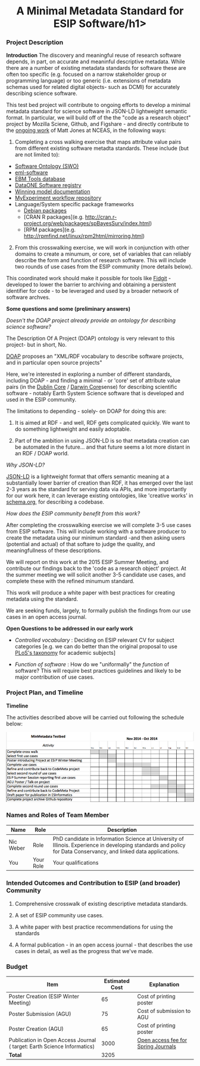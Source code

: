
<center><h1>A Minimal Metadata Standard for ESIP Software/h1></center>

### Project Description 

**Introduction**
The discovery and meaningful reuse of research software depends, in part, on accurate and meaninful descriptive metadata. While there are a number of existing metadata standards for software these are often too specific (e.g. focused on a narrow stakeholder group or programming language) or too generic (i.e. extensions of metadata schemas used for related digital objects- such as DCMI) for accurately describing science software. 

This test bed project will contribute to ongoing efforts to develop a minimal metadata standard for science software in JSON-LD lightweight semantic format. In particular, we will build off of the the "code as a research object" project by Mozilla Sciene, Github, and Figshare - and directly contribute to the [ongoing work](https://github.com/mbjones/codemeta) of Matt Jones at NCEAS, in the following ways:

1. Completing a cross walking exercise that maps attribute value pairs from different existing software metadta standards. These include (but are not limited to):
 
- [Software Ontology (SWO)](http://www.jbiomedsem.com/content/5/1/25)
- [eml-software](http://knb.ecoinformatics.org/sofwtare/eml)
- [EBM Tools database](http://www.ebmtools.org/)
- [DataONE Software registry](https://www.dataone.org/software-tools)
- [Winning model documentation](https://www.kaggle.com/wiki/WinningModelDocumentationTemplate)
- [MyExperiment workflow repository](http://www.myexperiment.org/)
- Language/System specific package frameworks
    - [Debian packages](http://www.fossology.org/projects/fossology/wiki/Debian_metadata)
    - [CRAN R packages](e.g. http://cran.r-project.org/web/packages/spBayesSurv/index.html)
    - [RPM packages](e.g. http://rpmfind.net/linux/rpm2html/mirroring.html)

2. From this crosswalking exercise, we will work in conjunction with other domains to create a minumum, or core, set of variables that can reliably describe the form and function of research software. This will include two rounds of use cases from the ESIP community (more details below). 

This coordinated work should make it possible for tools like [Fidgit](https://github.com/openjournals/fidgit) -  developed to lower the barrier to archiving and obtaining a persistent identifier for code -  to be leveraged and used by a broader network of software archves. 

**Some questions and some (preliminary answers)** 

*Doesn't the DOAP project already provide an ontology for describing science software?*

The Description Of A Project (DOAP) ontology is very relevant to this project- but in short, No. 

[DOAP](https://github.com/edumbill/doap) proposes an "XML/RDF vocabulary to describe software projects, and in particular open source projects" 

Here, we're interested in exploring a number of different standards, including DOAP - and finding a minimal - or 'core' set of attribute value pairs (in the [Dublin Core](http://dublincore.org/documents/dces/) / [Darwin Core](http://rs.tdwg.org/dwc/)sense) for describing scientific software - notably Earth System Science software that is developed and used in the ESIP community. 

The limitations to depending - solely- on DOAP for doing this are: 

1. It is aimed at RDF - and well, RDF gets complicated quickly. We want to do something lightweight and easily adoptable. 

2. Part of the ambition in using JSON-LD is so that metadata creation can be automated in the future... and that future seems a lot more distant in an RDF / DOAP world.  

*Why JSON-LD?*

[JSON-LD](http://json-ld.org/) is a lightweight format that offers semantic meaning at a substantially lower barrier of creation than RDF, it has emerged over the last 2-3 years as the standard for serving data via APIs, and more importantly for our work here, it can leverage existing ontologies, like 'creative works' in [schema.org](http://schema.org/Code), for describing a codebase.

*How does the ESIP community benefit from this work?*

After completing the crosswalking exercise we will complete 3-5 use cases from ESIP software. This will include working with a software producer to create the metadata using our minimum standard -and then asking users (potential and actual) of that softare to judge the quality, and meaningfullness of these descriptions. 

We will report on this work at the 2015 ESIP Summer Meeting, and contribute our findings back to the 'code as a research object' project. At the summer meeting we will solicit another 3-5 candidate use cases, and complete these with the refined minumum standard. 

This work will produce a white paper with best practices for creating metadata using the standard. 

We are seeking funds, largely, to formally publish the findings from our use cases in an open access journal. 

**Open Questions to be addressed in our early work**
 
- *Controlled vocabulary* : Deciding on ESIP relevant CV for subject categories [e.g. we can do better than the original proposal to use [PLoS's taxonomy](http://www.plosone.org/taxonomy) for academic subjects]
 
- *Function of software* : How do we "uniformally"  the *function* of software? This will require best practices guidelines and likely to be major contribution of use cases. 

### Project Plan, and Timeline


**Timeline**

The activities described above will be carried out following the schedule below:

![](https://raw.githubusercontent.com/nniiicc/ESIP_TestBed_CodeMinMeta/master/Images/Gantt-MinMeta.png)


### Names and Roles of Team Member

| Name | Role | Description |
|-----------|-----------|------------|
| Nic Weber | Role | PhD candidate in Information Science at University of Illinois. Experience in developing standards and policy for Data Conservancy, and linked data applications. |
| You  | Your Role | Your qualifications |

### Intended Outcomes and Contribution to ESIP (and broader) Community 

1. Comprehensive crosswalk of existing descriptive metadata standards.

2. A set of ESIP community use cases.  

3. A white paper with best practice recommendations for using the standards

4. A formal publication - in an open access journal - that describes the use cases in detail, as well as the progress that we've made. 

### Budget

| Item                                                                    | Estimated Cost | Explanation                                                                                        |
|-------------------------------------------------------------------------|----------------|----------------------------------------------------------------------------------------------------|
| Poster Creation (ESIP Winter Meeting)                                   | 65             | Cost of printing poster                                                                            |
| Poster Submission (AGU)                                                 | 75             | Cost of submission to AGU                                                                          |
| Poster Creation (AGU)                                                   | 65             | Cost of printing poster                                                                            |
| Publication in Open Access Journal ( target: Earth Science Informatics) | 3000           | [Open access fee for Spring Journals](http://www.springer.com/gp/open-access/springer-open-choice) |
| **Total**                                                                  | 3205           |                                                                                                    |


